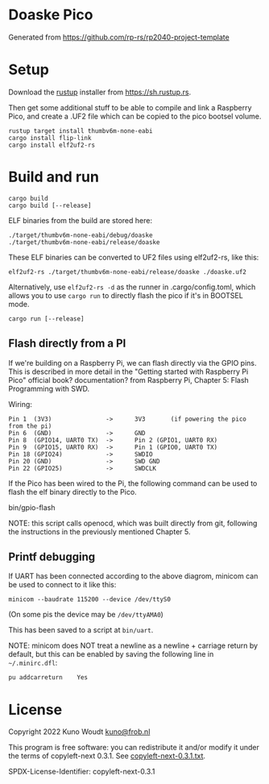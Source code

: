 Doaske Pico
===========

Generated from https://github.com/rp-rs/rp2040-project-template


Setup
=====

Download the [rustup](https://rustup.rs/) installer from https://sh.rustup.rs.

Then get some additional stuff to be able to compile and link a Raspberry Pico, and
create a .UF2 file which can be copied to the pico bootsel volume.

    rustup target install thumbv6m-none-eabi
    cargo install flip-link
    cargo install elf2uf2-rs


Build and run
=============

    cargo build
    cargo build [--release]

ELF binaries from the build are stored here:

    ./target/thumbv6m-none-eabi/debug/doaske
    ./target/thumbv6m-none-eabi/release/doaske

These ELF binaries can be converted to UF2 files using elf2uf2-rs, like this:

    elf2uf2-rs ./target/thumbv6m-none-eabi/release/doaske ./doaske.uf2

Alternatively, use `elf2uf2-rs -d` as the runner in .cargo/config.toml, which
allows you to use `cargo run` to directly flash the pico if it's in BOOTSEL mode.

    cargo run [--release]


Flash directly from a PI
------------------------

If we're building on a Raspberry Pi, we can flash directly via the GPIO pins.  This is
described in more detail in the "Getting started with Raspberry Pi Pico" official
book? documentation? from Raspberry Pi, Chapter 5: Flash Programming with SWD.

Wiring:

    Pin 1  (3V3)               ->      3V3       (if powering the pico from the pi)
    Pin 6  (GND)               ->      GND
    Pin 8  (GPIO14, UART0 TX)  ->      Pin 2 (GPIO1, UART0 RX)
    Pin 9  (GPIO15, UART0 RX)  ->      Pin 1 (GPIO0, UART0 TX)
    Pin 18 (GPIO24)            ->      SWDIO
    Pin 20 (GND)               ->      SWD GND
    Pin 22 (GPIO25)            ->      SWDCLK


If the Pico has been wired to the Pi, the following command can be used to flash the elf
binary directly to the Pico.

   bin/gpio-flash

NOTE: this script calls openocd, which was built directly from git, following the instructions in the previously mentioned Chapter 5.


Printf debugging
----------------

If UART has been connected according to the above diagrom, minicom can be used to connect to it
like this:

    minicom --baudrate 115200 --device /dev/ttyS0

(On some pis the device may be `/dev/ttyAMA0`)

This has been saved to a script at `bin/uart`.

NOTE: minicom does NOT treat a newline as a newline + carriage return by default, but
this can be enabled by saving the following line in `~/.minirc.dfl`:

    pu addcarreturn    Yes


License
=======

Copyright 2022 Kuno Woudt <kuno@frob.nl>

This program is free software: you can redistribute it and/or modify
it under the terms of copyleft-next 0.3.1. See
[copyleft-next-0.3.1.txt](copyleft-next-0.3.1.txt).

SPDX-License-Identifier: copyleft-next-0.3.1
